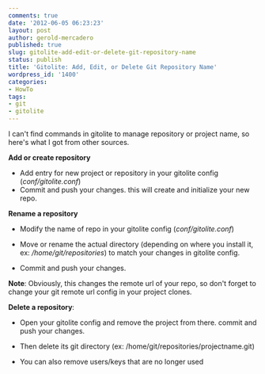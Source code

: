 ```yaml
---
comments: true
date: '2012-06-05 06:23:23'
layout: post
author: gerold-mercadero
published: true
slug: gitolite-add-edit-or-delete-git-repository-name
status: publish
title: 'Gitolite: Add, Edit, or Delete Git Repository Name'
wordpress_id: '1400'
categories:
- HowTo
tags:
- git
- gitolite
---
```


I can't find commands in gitolite to manage repository or project name, so here's what I got from other sources.

**Add or create repository**
	
  * Add entry for new project or repository in your gitolite config (_conf/gitolite.conf_)
  * Commit and push your changes. this will create and initialize your new repo.


**Rename a repository**
	
  * Modify the name of repo in your gitolite config (_conf/gitolite.conf_)
  * Move or rename the actual directory (depending on where you install it, ex: _/home/git/repositories_) to match your changes in gitolite config.

  * Commit and push your changes.


**Note**: Obviously, this changes the remote url of your repo, so don't forget to change your git remote url config in your project clones.

**Delete a repository**:



	
  * Open your gitolite config and remove the project from there. commit and push your changes.

	
  * Then delete its git directory (ex: /home/git/repositories/projectname.git)

	
  * You can also remove users/keys that are no longer used


